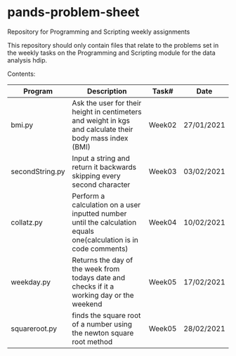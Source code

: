 # pands-problem-sheet
Repository for Programming and Scripting  weekly assignments

This repository should only contain files that relate to the problems set in the weekly tasks on the Programming and Scripting module for the data analysis hdip.

Contents:

|Program        |Description                                                                                                       |Task#   |Date      |
|---------------|------------------------------------------------------------------------------------------------------------------|--------|----------|
|bmi.py         |Ask the user for their height in centimeters and weight in kgs and calculate their body mass index (BMI)          |Week02  |27/01/2021|
|secondString.py|Input a string and return it backwards skipping every second character                                            |Week03  |03/02/2021|
|collatz.py     |Perform a calculation on a user inputted number until the calculation equals one(calculation is in code comments) |Week04  |10/02/2021|
|weekday.py     |Returns the day of the week from todays date and checks if it a working day or the weekend                        |Week05  |17/02/2021|
|squareroot.py  |finds the square root of a number using the newton square root method                                             |Week05  |28/02/2021|

